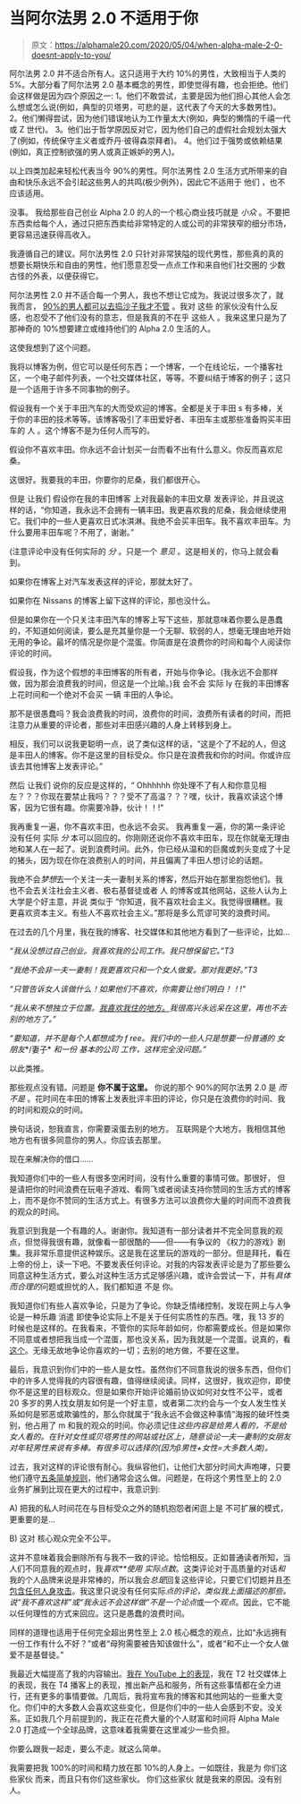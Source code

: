 # 当阿尔法男 2.0 不适用于你

> 原文：<https://alphamale20.com/2020/05/04/when-alpha-male-2-0-doesnt-apply-to-you/>

阿尔法男 2.0 并不适合所有人。这只适用于大约 10%的男性，大致相当于人类的 5%。大部分看了阿尔法男 2.0 基本概念的男性，即使觉得有趣，也会拒绝。他们会这样做是因为四个原因之一: 1。他们不敢尝试，主要是因为他们担心其他人会怎么想或怎么说(例如，典型的贝塔男，可悲的是，这代表了今天的大多数男性)。 2。他们懒得尝试，因为他们错误地认为工作量太大(例如，典型的懒惰的千禧一代或 Z 世代)。 3。他们出于哲学原因反对它，因为他们自己的虚假社会规划太强大了(例如，传统保守主义者或乔丹·彼得森崇拜者)。 4。他们过于强势或依赖结果(例如，真正控制欲强的男人或真正嫉妒的男人)。

以上四类加起来轻松代表当今 90%的男性。阿尔法男性 2.0 生活方式所带来的自由和快乐永远不会引起这些男人的共鸣(极少例外)，因此它不适用于 他们 ，也不应该适用。

没事。 我给那些自己创业 Alpha 2.0 的人的一个核心商业技巧就是 *小众* 。不要把东西卖给每个人，通过只把东西卖给非常特定的人或公司的非常狭窄的细分市场，更容易迅速获得高收入。

我遵循自己的建议。阿尔法男性 2.0 只针对非常狭隘的现代男性，那些真的真的想要长期快乐和自由的男性，他们愿意忍受一点点工作和来自他们社交圈的 少数 古怪的外表，以便获得它。

阿尔法男性 2.0 并不适合每一个男人，我也不想让它成为。我说过很多次了，就我而言， [90%的男人都可以去捣沙子我才不管](https://blackdragonblog.com/2016/02/29/the-deal-with-the-manosphere/) 。我对 这些 的家伙没有什么反感，也忍受不了他们没有的意志，但是我真的不在乎 这些人 。我来这里只是为了那神奇的 10%想要建立或维持他们的 Alpha 2.0 生活的人。

这使我想到了这个问题。

我将以博客为例，但它可以是任何东西；一个博客，一个在线论坛，一个播客社区，一个电子邮件列表，一个社交媒体社区，等等。不要纠结于博客的例子；这只是一个适用于许多不同事物的例子。

假设我有一个关于丰田汽车的大而受欢迎的博客。全都是关于丰田 s 有多棒，关于你的丰田的技术等等。该博客吸引了丰田爱好者、丰田车主或那些准备购买丰田车的 人 。这个博客不是为任何人而写的。

假设你不喜欢丰田。你永远不会计划买一台而看不出有什么意义。你反而喜欢尼桑。

这很好。我要我的丰田，你要你的尼桑，我们都很开心。

但是 让我们 假设你在我的丰田博客 上对我最新的丰田文章 发表评论，并且说这样的话，“你知道，我永远不会拥有一辆丰田。我更喜欢我的尼桑，我会继续使用它。我们中的一些人更喜欢日式冰淇淋。我绝不会买丰田车。我不喜欢丰田车。为什么要用丰田车呢？不用了，谢谢。”

(注意评论中没有任何实际的 *分* 。只是一个 *意见* 。这是相关的，你马上就会看到。

如果你在博客上对汽车发表这样的评论，那就太好了。

如果你在 Nissans 的博客上留下这样的评论，那也没什么。

但是如果你在一个只关注丰田汽车的博客上写下这些，那就意味着你要么是愚蠢的，不知道如何阅读，要么是充其量你是一个无聊、软弱的人，想毫无理由地开始无用的争论。最坏的情况是你是个混蛋。你简直是在浪费你的时间和每个人阅读你评论的时间。

假设我，作为这个假想的丰田博客的所有者，开始与你争论。(我永远不会那样做，因为那会浪费我的时间，但这是一个比喻。)我 会不会 实际 ly 在我的丰田博客上花时间和一个绝对不会买 一辆 丰田的人争论。

那不是很愚蠢吗？我会浪费我的时间，浪费你的时间，浪费所有读者的时间，而把注意力从重要的评论者，那些对丰田感兴趣的人身上转移到身上。

相反，我们可以说我更聪明一点，说了类似这样的话，“这是个了不起的人，但这是丰田人的博客。你不是这里的目标受众。你只是在浪费我和你的时间。你或许应该去其他博客上发表评论。”

然后 让我们 说你的反应是这样的，“ Ohhhhhh 你处理不了有人和你意见相左？？？你现在要禁止我吗？？？受不了高温？？？嘿，伙计，我喜欢读这个博客，因为它很有趣。你需要冷静，伙计！！!"

我再重复一遍，你不喜欢丰田，也永远不会买。 我再重复一遍，你的第一条评论没有任何 实际 *分* 本可以回应的。你刚刚还说你不喜欢丰田车，现在你就毫无理由地和某人在一起了。说到浪费时间。此外，你已经从温和的巨魔或刺头变成了十足的猪头，因为现在你在浪费别人的时间，并且偏离了丰田人想讨论的话题。

我绝不会*梦想*去一个关注一夫一妻制关系的博客，然后开始在那里抱怨他们。我 也不会去关注社会主义者、极右基督徒或者 人 的博客或其他网站，这些人认为上大学是个好主意，并说 类似于 “你知道，我不喜欢社会主义。我觉得很糟糕。我更喜欢资本主义。有些人不喜欢社会主义。”那将是多么荒谬可笑的浪费时间。

在过去的几个月里，我在我的博客、社交媒体和其他地方看到了一些评论，比如…

*“我从没想过自己创业。我喜欢我的公司工作。我只想保留它。”T3*

*“我绝不会非一夫一妻制！我更喜欢只和一个女人做爱。那对我更好。”T3*

*“只管告诉女人该做什么！如果他们不喜欢，你需要让他们明白！！!"*

*“我从来不想独立于位置。[我喜欢我住的地方。](https://blackdragonblog.com/2020/03/02/what-location-independence-actually-means/)我很高兴永远呆在这里，再也不去别的地方了。”*

*“要知道，并不是每个人都想成为 f* *ree。我们中的一些人只是想要一份普通的* *女朋友**/妻子* *和一份* *基本的公司* *工作，这样完全没问题。”*

以此类推。

那些观点没有错。问题是 **你不属于这里。** 你说的那个 90%的阿尔法男 2.0 是 *而不是* 。花时间在丰田的博客上发表批评丰田的评论，你只是在浪费你的时间、我的时间和观众的时间。

换句话说，恕我直言，你需要滚蛋去别的地方。 互联网是个大地方。我相信其他地方也有很多同意你的男人。你应该去那里。

现在来解决你的借口……

我知道你们中的一些人有很多空闲时间，没有什么重要的事情可做。那很好， 但是请把你的时间浪费在玩电子游戏、看网飞或者阅读支持你赞同的生活方式的博客上，而不是你不赞同的生活方式上。有很多方法可以浪费你大量的时间而不浪费我的观众的时间。

我意识到我是一个有趣的人。谢谢你。我知道有一部分读者并不完全同意我的观点，但觉得我很有趣，就像看一部很酷的——但——有争议的 《权力的游戏》剧集。我非常乐意提供这种娱乐。这是我在这里玩的游戏的一部分。但是拜托，看在上帝的份上，读一下吧。不要发表任何评论。对我的内容发表评论是为了那些要么同意这种生活方式，要么对这种生活方式足够感兴趣，或许会尝试一下，并有*具体而合理的*问题或担忧的人，我们都知道 不是 你。

我知道你们有些人喜欢争论，只是为了争论。你缺乏情绪控制，发现在网上与人争论是一种乐趣 消遣 即使争论实际上不是关于任何实质性的东西。嘿，我 13 岁的时候也是这样的。在我看来，不管你的实际年龄如何，你都需要成长。但是如果你不同意或者想把我当成一个混蛋，那也没关系，因为我就是一个混蛋。说真的，看[这个](https://blackdragonblog.com/2018/07/26/im-an-asshole-if-you-dont-like-it-please-go-away/)。无缘无故地争论你喜欢的一切；去别的地方做，不要在这里。

最后，我意识到你们中的一些人是女性。虽然你们不同意我说的很多东西，但你们中的许多人觉得我的内容很有趣，值得继续阅读。同样，这很好，我欢迎你，即使你不是这里的目标观众。但是如果你开始评论婚前协议如何对女性不公平，或者 20 多岁的男人找女朋友如何是一个好主意，或者第二次约会与一个女人发生性关系如何是邪恶或欺骗性的，那么你就属于“我永远不会做这种事情”海报的破坏性类别，他占用了 m 和我的观众的时间。你必须记住*这些内容是给男人看的，不是给女人看的。在针对女性或贝塔男性的网站或社区上，随意谈论一夫一妻制的女朋友对年轻男性来说有多棒。有很多可以选择的(因为β男性+女性=大多数人类)。*

过去，我对这样的评论很有耐心。我纵容他们，让他们大部分时间大声咆哮，只要他们遵守[五条简单规则](https://blackdragonblog.com/rules/)，他们通常会这么做。问题是，在将这个男性至上的 2.0 业务扩展到比现在更大的过程中，我意识到:

A) 把我的私人时间花在与目标受众之外的随机抱怨者闲逛上是 不可扩展的模式，更重要的是...

B) 这对 核心观众完全不公平。

这并不意味着我会删除所有与我不一致的评论。恰恰相反。正如普通读者所知，当人们不同意我的观点时，我*喜欢**使用* *实际点数*。这类评论对于高质量的对话*和*我的个人品牌来说是非常棒的，所以我会*总是*回复这些评论，只要它们切题并且[不包含任何人身攻击](https://blackdragonblog.com/rules/)。我这里只说没有任何实际*点的评论，*类似我上面描述的那些。说“我不喜欢这样”或“我永远不会这样做”不是一个*论点*或一个*观点*。因此，它不能以任何理性的方式来回应。这只是愚蠢的浪费时间。

同样的道理也适用于任何完全超出男性至上 2.0 核心概念的观点，比如“永远拥有一份工作有什么不好？”或者“母狗需要被告知该做什么”，或者“和不止一个女人做爱不是基督徒。”

我最近大幅提高了我的内容输出。[我在 YouTube 上的表现](https://www.youtube.com/channel/UCA5YSMWjnHKRIRdZa0_-l4g/)，我在 T2 社交媒体上的表现，我在 T4 播客上的表现，推出新产品和服务，所有这些事情都在全力进行，还有更多的事情要做。几周后，我将宣布我的博客和其他网站的一些重大变化。你们中的大多数人会喜欢这些变化，但是你们中的一些人会感到不安。没关系。正如我几个月前提到的，我正在花费大量的个人财富和时间将 Alpha Male 2.0 打造成一个全球品牌，这意味着我需要在这里减少一些负担。

你要么跟我一起走，要么不走。就这么简单。

我需要把我 100%的时间和精力放在那 10%的人身上。一如既往，我是为 你们这些家伙 而来，而且只有你们这些家伙。 你们这些家伙 就是我来的原因。没有别人。